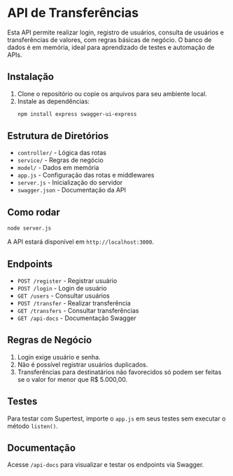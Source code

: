 # API de Transferências

Esta API permite realizar login, registro de usuários, consulta de usuários e transferências de valores, com regras básicas de negócio. O banco de dados é em memória, ideal para aprendizado de testes e automação de APIs.

## Instalação

1. Clone o repositório ou copie os arquivos para seu ambiente local.
2. Instale as dependências:
   ```bash
   npm install express swagger-ui-express
   ```

## Estrutura de Diretórios

- `controller/` - Lógica das rotas
- `service/` - Regras de negócio
- `model/` - Dados em memória
- `app.js` - Configuração das rotas e middlewares
- `server.js` - Inicialização do servidor
- `swagger.json` - Documentação da API

## Como rodar

```bash
node server.js
```

A API estará disponível em `http://localhost:3000`.

## Endpoints

- `POST /register` - Registrar usuário
- `POST /login` - Login de usuário
- `GET /users` - Consultar usuários
- `POST /transfer` - Realizar transferência
- `GET /transfers` - Consultar transferências
- `GET /api-docs` - Documentação Swagger

## Regras de Negócio

1. Login exige usuário e senha.
2. Não é possível registrar usuários duplicados.
3. Transferências para destinatários não favorecidos só podem ser feitas se o valor for menor que R$ 5.000,00.

## Testes

Para testar com Supertest, importe o `app.js` em seus testes sem executar o método `listen()`.

## Documentação

Acesse `/api-docs` para visualizar e testar os endpoints via Swagger.
